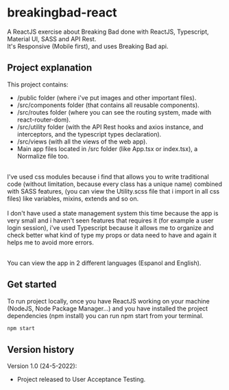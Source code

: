 # breakingbad-react
A ReactJS exercise about Breaking Bad done with ReactJS, Typescript, Material UI, SASS and API Rest.<br />It's Responsive (Mobile first), and uses Breaking Bad api.

## Project explanation
This project contains:<br />
- /public folder (where i've put images and other important files).<br />
- /src/components folder (that contains all reusable components).<br />
- /src/routes folder (where you can see the routing system, made with react-router-dom).<br />
- /src/utility folder (with the API Rest hooks and axios instance, and interceptors, and the typescript types declaration).<br />
- /src/views (with all the views of the web app).<br />
- Main app files located in /src folder (like App.tsx or index.tsx), a Normalize file too.<br />
<br />
I've used css modules because i find that allows you to write traditional code (without limitation, because every class has a unique name) combined with SASS features, (you can view the Utility.scss file that i import in all css files) like variables, mixins, extends and so on. <br />
<br />
I don't have used a state management system this time because the app is very small and i haven't seen features that requires it (for example a user login session), i've used Typescript because it allows me to organize and check better what kind of type my props or data need to have and again it helps me to avoid more errors.<br /><br />

You can view the app in 2 different languages (Espanol and English).<br />


## Get started

To run project locally, once you have ReactJS working on your machine (NodeJS, Node Package Manager...) and you have installed the project dependencies (npm install) you can run npm start from your terminal.

```bash
npm start
```


## Version history

Version 1.0 (24-5-2022):
- Project released to User Acceptance Testing.

